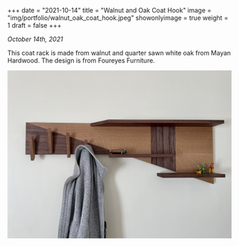 +++
date = "2021-10-14"
title = "Walnut and Oak Coat Hook"
image = "img/portfolio/walnut_oak_coat_hook.jpeg"
showonlyimage = true
weight = 1
draft = false
+++

*October 14th, 2021*

This coat rack is made from walnut and quarter sawn white oak from Mayan Hardwood. The design is from Foureyes Furniture.

![Walnut and Oak Coat Hook][1]

[1]: /img/portfolio/walnut_oak_coat_hook.jpeg
